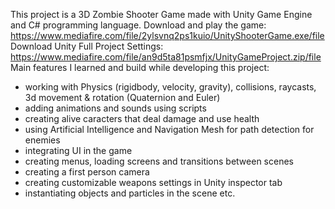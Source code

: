 This project is a 3D Zombie Shooter Game made with Unity Game Engine and C# programming language.
Download and play the game: https://www.mediafire.com/file/2ylsvnq2ps1kuio/UnityShooterGame.exe/file
Download Unity Full Project Settings: https://www.mediafire.com/file/an9d5ta81psmfjx/UnityGameProject.zip/file
Main features I learned and build while developing this project:
- working with Physics (rigidbody, velocity, gravity), collisions, raycasts, 3d movement & rotation (Quaternion and Euler)
- adding animations and sounds using scripts
- creating alive caracters that deal damage and use health
- using Artificial Intelligence and Navigation Mesh for path detection for enemies
- integrating UI in the game
- creating menus, loading screens and transitions between scenes
- creating a first person camera
- creating customizable weapons settings in Unity inspector tab 
- instantiating objects and particles in the scene etc.
